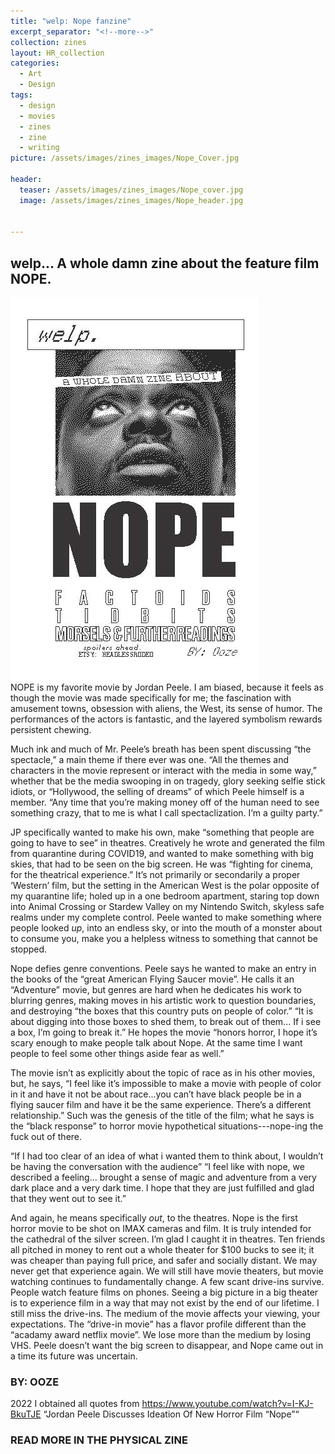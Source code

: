```yaml
---
title: "welp: Nope fanzine"
excerpt_separator: "<!--more-->"
collection: zines
layout: HR_collection
categories:
  - Art
  - Design
tags:
  - design
  - movies
  - zines
  - zine
  - writing
picture: /assets/images/zines_images/Nope_Cover.jpg

header: 
  teaser: /assets/images/zines_images/Nope_cover.jpg
  image: /assets/images/zines_images/Nope_header.jpg

  
---
```

## welp... A whole damn zine about the feature film NOPE.  

<div class="image-container">
  <img src="/assets/images/zines_images/Nope_cover.jpg" alt="cover of the zine">
</div>
NOPE is my favorite movie by Jordan Peele. I am biased, because it feels as though the movie was made specifically for me; the fascination with amusement towns, obsession with aliens, the West, its sense of humor. The performances of the actors is fantastic, and the layered symbolism rewards persistent chewing.

Much ink and much of Mr. Peele’s breath has been spent discussing “the spectacle,” a main theme if there ever was one. “All the themes and characters in the movie represent or interact with the media in some way,” whether that be the media swooping in on tragedy, glory seeking selfie stick idiots, or “Hollywood, the selling of dreams” of which Peele himself is a member. “Any time that you’re making money off of the human need to see something crazy, that to me is what I call spectaclization. I’m a guilty party.”

JP specifically wanted to make his own, make “something that people are going to have to see” in theatres. Creatively he wrote and generated the film from quarantine during COVID19, and wanted to make something with big skies, that had to be seen on the big screen. He was “fighting for cinema, for the theatrical experience.” It’s not primarily or secondarily a proper ‘Western’ film, but the setting in the American West is the polar opposite of my quarantine life; holed up in a one bedroom apartment, staring top down into Animal Crossing or Stardew Valley on my Nintendo Switch, skyless safe realms under my complete control. Peele wanted to make something where people looked *up*, into an endless sky, or into the mouth of a monster about to consume you, make you a helpless witness to something that cannot be stopped.

Nope defies genre conventions. Peele says he wanted to make an entry in the books of the “great American Flying Saucer movie”. He calls it an “Adventure” movie, but genres are hard when he dedicates his work to blurring genres, making moves in his artistic work to question boundaries, and destroying “the boxes that this country puts on people of color.” “It is about digging into those boxes to shed them, to break out of them... If i see a box, I’m going to break it.” He hopes the movie “honors horror, I hope it’s scary enough to make people talk about Nope. At the same time I want people to feel some other things aside fear as well.” 

The movie isn’t as explicitly about the topic of race as in his other movies, but, he says, “I feel like it’s impossible to make a movie with people of color in it and have it not be about race...you can’t have black people be in a flying saucer film and have it be the same experience. There’s a different relationship.” Such was the genesis of the title of the film; what he says is the “black response” to horror movie hypothetical situations---nope-ing the fuck out of there. 

“If I had too clear of an idea of what i wanted them to think about, I wouldn’t be having the conversation with the audience” “I feel like with nope, we described a feeling... brought a sense of magic and adventure from a very dark place and a very dark time. I hope that they are just fulfilled and glad that they went out to see it.”

And again, he means specifically *out*, to the theatres. Nope is the first horror movie to be shot on IMAX cameras and film. It is truly intended for the cathedral of the silver screen. I’m glad I caught it in theatres. Ten friends all pitched in money to rent out a whole theater for $100 bucks to see it; it was cheaper than paying full price, and safer and socially distant. We may never get that experience again. We will still have movie theaters, but movie watching continues to fundamentally change. A few scant drive-ins survive. People watch feature films on phones. Seeing a big picture in a big theater is to experience film in a way that may not exist by the end of our lifetime. I still miss the drive-ins. The medium of the movie affects your viewing, your expectations. The “drive-in movie” has a flavor profile different than the “acadamy award netflix movie”. We lose more than the medium by losing VHS.  Peele doesn’t want the big screen to disappear, and Nope came out in a time its future was uncertain.

### BY: OOZE
2022
I obtained all quotes from 
https://www.youtube.com/watch?v=I-KJ-BkuTJE
“Jordan Peele Discusses Ideation Of New Horror Film “Nope”“

### READ MORE IN THE PHYSICAL ZINE
